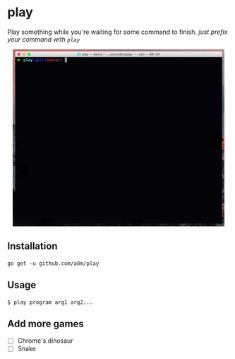 # play

Play something while you're waiting for some command to finish. _just prefix your command with `play`_

<p align="center">
  <img 
    src="gif/demo.gif" alt="play demo">
</p>


## Installation

```
go get -u github.com/a8m/play
```

## Usage

```
$ play program arg1 arg2...
```

## Add more games
- [ ] Chrome's dinosaur
- [ ] Snake
